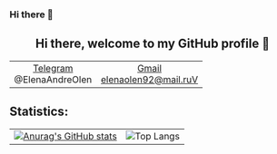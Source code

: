 ### Hi there 👋

<h2 align="center"> Hi there, welcome to my GitHub profile 👋</h2>
<table align=center>
  <tr>
    <td align=center><a href="https://web.telegram.org/z/">Telegram<br/></a>@ElenaAndreOlen</td>
    <td align=center><a href="elenaolen92@mail.ru">Gmail<br/>elenaolen92@mail.ruV</a></td>
  </tr>
</table>

## Statistics:
|                                                                                                                                         |                                                                                                                           |
|-----------------------------------------------------------------------------------------------------------------------------------------|---------------------------------------------------------------------------------------------------------------------------|
| [![Anurag's GitHub stats](https://github-readme-stats.vercel.app/api?username=ElenaAndreeva9&show_icons=true&theme=cobalt)](https://github.com/anuraghazra/github-readme-stats) | ![Top Langs](https://github-readme-stats.vercel.app/api/top-langs/?username=ElenaAndreeva9&show_icons=true&theme=cobalt&layout=compact) |
